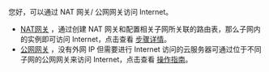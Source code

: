 您好，可以通过 NAT 网关/ 公网网关访问 Internet。

-  [NAT网关](/doc/product/215/4975) ，通过创建 NAT 网关和配置相关子网所关联的路由表，那么子网内的实例即可访问 Internet，点击查看 [步骤详情](/document/product/215/4975#.E6.93.8D.E4.BD.9C.E6.8C.87.E5.8D.97)。
-  [公网网关](/doc/product/215/4972) ，没有外网 IP 但需要进行 Internet 访问的云服务器可通过位于不同子网的公网网关来访问 Internet，点击查看 [操作指南](/document/product/215/4972#.E6.93.8D.E4.BD.9C.E6.8C.87.E5.8D.976)。
